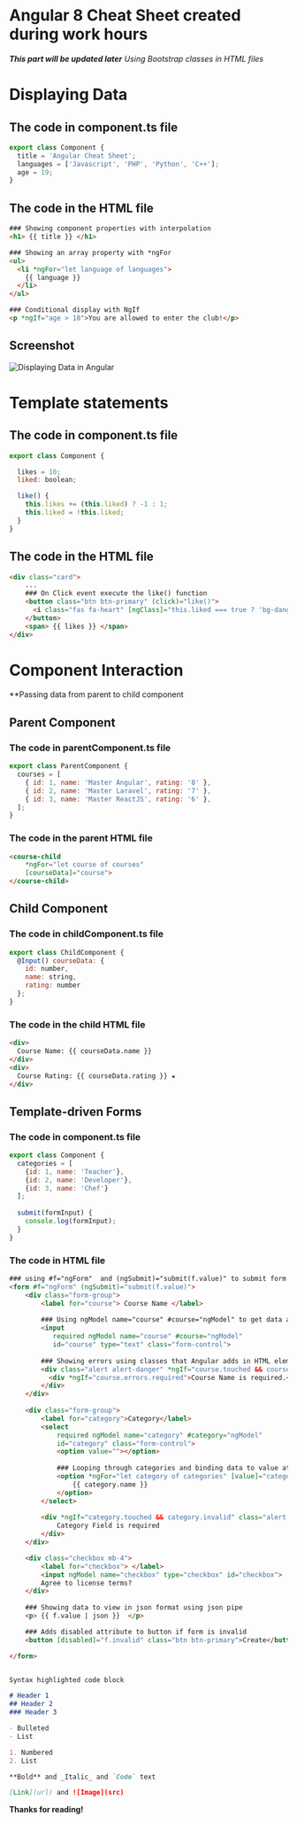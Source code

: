 # Angular 8 Cheat Sheet created during work hours

_**This part will be updated later**_ 
_Using Bootstrap classes in HTML files_


# Displaying Data

## The code in component.ts file
``` javascript
export class Component {
  title = 'Angular Cheat Sheet';
  languages = ['Javascript', 'PHP', 'Python', 'C++'];
  age = 19;
}
```

## The code in the HTML file
<!-- {% raw %} -->
``` html
### Showing component properties with interpolation
<h1> {{ title }} </h1>

### Showing an array property with *ngFor
<ul>
  <li *ngFor="let language of languages">
    {{ language }}
  </li>
</ul>

### Conditional display with NgIf
<p *ngIf="age > 18">You are allowed to enter the club!</p>
```
<!-- {% endraw %} -->


## Screenshot
![Displaying Data in Angular](https://raw.githubusercontent.com/eneajaho/angular/master/img/1.png)


# Template statements

## The code in component.ts file
``` javascript
export class Component {

  likes = 10;
  liked: boolean;

  like() {
    this.likes += (this.liked) ? -1 : 1;
    this.liked = !this.liked;
  }
}
```

## The code in the HTML file
<!-- {% raw %} -->
``` html
<div class="card">
    ...
    ### On Click event execute the like() function
    <button class="btn btn-primary" (click)="like()">
      <i class="fas fa-heart" [ngClass]="this.liked === true ? 'bg-danger' : 'bg-secondary'"></i>
    </button>
    <span> {{ likes }} </span>
</div>
```
<!-- {% endraw %} -->


# Component Interaction 
**Passing data from parent to child component

## Parent Component
### The code in parentComponent.ts file
``` javascript
export class ParentComponent {
  courses = [
    { id: 1, name: 'Master Angular', rating: '8' },
    { id: 2, name: 'Master Laravel', rating: '7' },
    { id: 3, name: 'Master ReactJS', rating: '6' },
  ];
}
```

### The code in the parent HTML file
<!-- {% raw %} -->
``` html
<course-child 
    *ngFor="let course of courses" 
    [courseData]="course">
</course-child>
```
<!-- {% endraw %} -->


## Child Component

### The code in childComponent.ts file
``` javascript
export class ChildComponent {
  @Input() courseData: {
    id: number,
    name: string,
    rating: number
  };
}
```

### The code in the child HTML file
<!-- {% raw %} -->
``` html
<div> 
  Course Name: {{ courseData.name }} 
</div>
<div> 
  Course Rating: {{ courseData.rating }} ★ 
</div>
```
<!-- {% endraw %} -->





## Template-driven Forms

### The code in component.ts file
``` javascript
export class Component {
  categories = [
    {id: 1, name: 'Teacher'},
    {id: 2, name: 'Developer'},
    {id: 3, name: 'Chef'}
  ];
  
  submit(formInput) {
    console.log(formInput);
  }
}
```
### The code in HTML file 
<!-- {% raw %} -->
``` html
### using #f="ngForm"  and (ngSubmit)="submit(f.value)" to submit form data
<form #f="ngForm" (ngSubmit)="submit(f.value)">
    <div class="form-group">
        <label for="course"> Course Name </label>
      
        ### Using ngModel name="course" #course="ngModel" to get data and input changes
        <input 
           required ngModel name="course" #course="ngModel" 
           id="course" type="text" class="form-control">
      
        ### Showing errors using classes that Angular adds in HTML elements
        <div class="alert alert-danger" *ngIf="course.touched && course.invalid">
          <div *ngIf="course.errors.required">Course Name is required.</div>
        </div>
    </div>
  
    <div class="form-group">
        <label for="category">Category</label>
        <select 
            required ngModel name="category" #category="ngModel" 
            id="category" class="form-control">
            <option value=""></option>
          
            ### Looping through categories and binding data to value attribute
            <option *ngFor="let category of categories" [value]="category.id"> 
                {{ category.name }}
            </option>
        </select>
        
        <div *ngIf="category.touched && category.invalid" class="alert alert-danger">
            Category Field is required
        </div>
    </div>

    <div class="checkbox mb-4">
        <label for="checkbox"> </label>
        <input ngModel name="checkbox" type="checkbox" id="checkbox">
        Agree to license terms?
    </div>
    
    ### Showing data to view in json format using json pipe
    <p> {{ f.value | json }}  </p>

    ### Adds disabled attribute to button if form is invalid
    <button [disabled]="f.invalid" class="btn btn-primary">Create</button>

</form>

```
<!-- {% endraw %} -->


```markdown

Syntax highlighted code block

# Header 1
## Header 2
### Header 3

- Bulleted
- List

1. Numbered
2. List

**Bold** and _Italic_ and `Code` text

[Link](url) and ![Image](src)
```


**Thanks for reading!**

